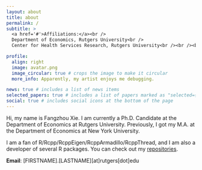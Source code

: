 ```yaml
---
layout: about
title: about
permalink: /
subtitle: > 
  <a href='#'>Affiliations:</a><br />
  Department of Economics, Rutgers University<br />
  Center for Health Services Research, Rutgers University<br /><br /><br />

profile:
  align: right
  image: avatar.png
  image_circular: true # crops the image to make it circular
  more_info: Apparently, my artist enjoys me debugging.

news: true # includes a list of news items
selected_papers: true # includes a list of papers marked as "selected={true}"
social: true # includes social icons at the bottom of the page
---
```


Hi, my name is Fangzhou Xie.
I am currently a Ph.D. Candidate at the Department of Economics at Rutgers University.
Previously, I got my M.A. at the Department of Economics at New York University.<br />

I am a fan of R/Rcpp/RcppEigen/RcppArmadillo/RcppThread, and I am also a developer of several R packages. 
You can check out my [repositories](/repositories).<br />

**Email**: [FIRSTNAME].[LASTNAME][at]rutgers[dot]edu<br /><br />
